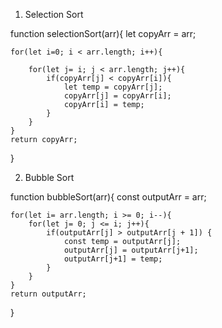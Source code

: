 1. Selection Sort

function selectionSort(arr){
    let copyArr = arr;

    for(let i=0; i < arr.length; i++){
        
        for(let j= i; j < arr.length; j++){
            if(copyArr[j] < copyArr[i]){
                let temp = copyArr[j];
                copyArr[j] = copyArr[i];
                copyArr[i] = temp;
            }
        }
    }
    return copyArr;
}

2. Bubble Sort

function bubbleSort(arr){
    const outputArr = arr;
    
    for(let i= arr.length; i >= 0; i--){
        for(let j= 0; j <= i; j++){
            if(outputArr[j] > outputArr[j + 1]) {
                const temp = outputArr[j];
                outputArr[j] = outputArr[j+1];
                outputArr[j+1] = temp;
            }
        }
    }
    return outputArr;
}